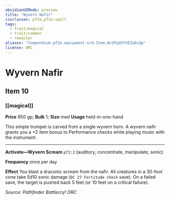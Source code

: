 ```yaml
---
obsidianUIMode: preview
title: "Wyvern Nafir"
cssclasses: pf2e,pf2e-spell
tags:
  - trait/magical
  - trait/common
  - remaster
aliases: "Compendium.pf2e.equipment-srd.Item.WcSPyUIYVEZw0cQp"
license: ORC
---
```

# Wyvern Nafir
## Item 10
### [[magical]]


**Price** 950 gp; 
**Bulk** 1; **Size** med
**Usage** held-in-one-hand

This simple trumpet is carved from a single wyvern horn. A wyvern nafir grants you a +2 item bonus to Performance checks while playing music with the instrument.

* * *

**Activate—Wyvern Scream** `pf2:2` (auditory, concentrate, manipulate, sonic)

**Frequency** once per day

**Effect** You blast a draconic scream from the nafir. All creatures in a 30-foot cone take 5d10 sonic damage (`DC 27 Fortitude check` save). On a failed save, the target is pushed back 5 feet (or 10 feet on a critical failure).

*Source: Pathfinder Battlecry!*
*ORC*
